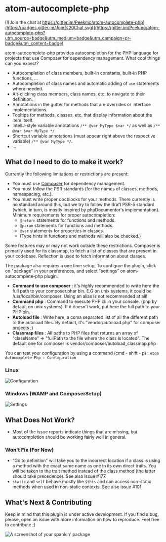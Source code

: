# atom-autocomplete-php

[![Join the chat at https://gitter.im/Peekmo/atom-autocomplete-php](https://badges.gitter.im/Join%20Chat.svg)](https://gitter.im/Peekmo/atom-autocomplete-php?utm_source=badge&utm_medium=badge&utm_campaign=pr-badge&utm_content=badge)

atom-autocomplete-php provides autocompletion for the PHP language for projects that use Composer for dependency management. What cool things can you expect?
  * Autocompletion of class members, built-in constants, built-in PHP functions, ...
  * Autocompletion of class names and automatic adding of `use` statements where needed.
  * Alt-clicking class members, class names, etc. to navigate to their definition.
  * Annotations in the gutter for methods that are overrides or interface implementations.
  * Tooltips for methods, classes, etc. that display information about the item itself.
  * IntellJ-style variable annotations `/** @var MyType $var */` as well as `/** @var $var MyType */`.
  * Shortcut variable annotations (must appear right above the respective variable) `/** @var MyType */`.
  * ...

## What do I need to do to make it work?
Currently the following limitations or restrictions are present:
  * You must use [Composer](https://getcomposer.org/) for dependency management.
  * You must follow the PSR standards (for the names of classes, methods, namespacing, etc.).
  * You must write proper docblocks for your methods. There currently is no standard around this, but we try to follow the draft PSR-5 standard (which, in turn, is mostly inspired by phpDocumentor's implementation). Minimum requirements for proper autocompletion:
    * `@return` statements for functions and methods.
    * `@param` statements for functions and methods.
    * `@var` statements for properties in classes.
    * (Type hints in functions and methods will also be checked.)
  
Some features may or may not work outside these restrictions. Composer is primarily used for its classmap, to fetch a list of classes that are present in your codebase. Reflection is used to fetch information about classes.

The package also requires a one time setup, To configure the plugin, click on "package" in your preferences, and select "settings" on atom-autocomplete-php plugin.

- **Command to use composer** : it's highly recommended to write here the full path to your composer.phar bin. E.G on unix systems, it could be /usr/local/bin/composer. Using an alias is not recommended at all!
- **Command php** : Command to execute PHP cli in your console. (php by default on unix systems). If it doesn't work, put here the full path to your PHP bin.
- **Autoload file** : Write here, a coma separated list of all the different path to the autoload files. By default, it's "vendor/autoload.php" for composer projects ;)
- **Classmap files** : All paths to PHP files that returns an array of "className" => "fullPath to the file where the class is located". The default one for composer is vendor/composer/autoload_classmap.php

You can test your configuration by using a command (cmd - shift - p) : ```Atom Autocomplete Php : Configuration```

### Linux
![Configuration](http://i.imgur.com/LYBcaHE.png)
&nbsp;

### Windows (WAMP and ComposerSetup)
![Settings](http://i.imgur.com/hY5ypG2.png)
&nbsp;

## What Does Not Work?
  * Most of the issue reports indicate things that are missing, but autocompletion should be working fairly well in general.
  
### Won't Fix (For Now)
  * "Go to definition" will take you to the incorrect location if a class is using a method with the exact same name as one in its own direct traits. You will be taken to the trait method instead of the class method (the latter should take precedence). See also issue #177.
  * `static` and `self` behave mostly like `$this` and can access non-static methods when used in non-static contexts. See also issue #101.

## What's Next & Contributing
Keep in mind that this plugin is under active development. If you find a bug, please, open an issue with more information on how to reproduce. Feel free to contribute ;)

![A screenshot of your spankin' package](https://f.cloud.github.com/assets/69169/2290250/c35d867a-a017-11e3-86be-cd7c5bf3ff9b.gif)
